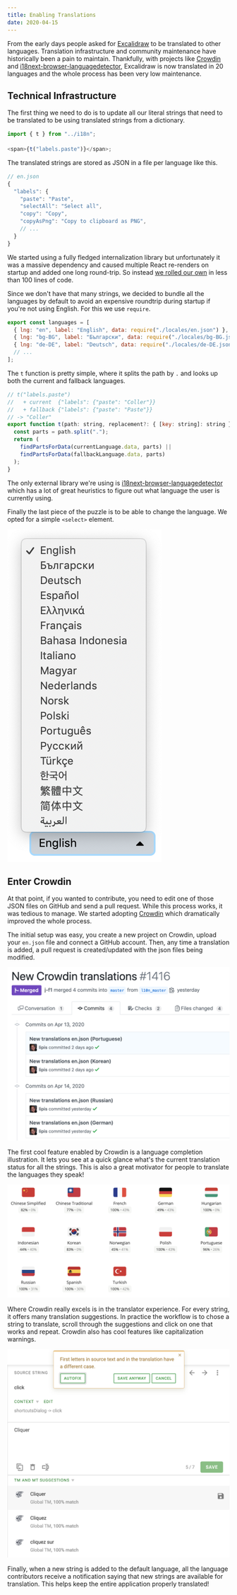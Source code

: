 ```yaml
---
title: Enabling Translations
date: 2020-04-15
---
```


From the early days people asked for [Excalidraw](https://excalidraw.com) to be translated to other languages. Translation infrastructure and community maintenance have historically been a pain to maintain. Thankfully, with projects like [Crowdin](https://crowdin.com) and [i18next-browser-languagedetector](https://github.com/i18next/i18next-browser-languageDetector), Excalidraw is now translated in 20 languages and the whole process has been very low maintenance.

<!-- end -->

## Technical Infrastructure

The first thing we need to do is to update all our literal strings that need to be translated to be using translated strings from a dictionary.

```js
import { t } from "../i18n";

<span>{t("labels.paste")}</span>;
```

The translated strings are stored as JSON in a file per language like this.

```js
// en.json
{
  "labels": {
    "paste": "Paste",
    "selectAll": "Select all",
    "copy": "Copy",
    "copyAsPng": "Copy to clipboard as PNG",
    // ...
  }
}
```

We started using a fully fledged internalization library but unfortunately it was a massive dependency and caused multiple React re-renders on startup and added one long round-trip. So instead [we rolled our own](https://github.com/excalidraw/excalidraw/blob/0ffbde77ac3c10b04b05328a793e753ed33ed736/src/i18n.ts) in less than 100 lines of code.

Since we don't have that many strings, we decided to bundle all the languages by default to avoid an expensive roundtrip during startup if you're not using English. For this we use `require`.

```js
export const languages = [
  { lng: "en", label: "English", data: require("./locales/en.json") },
  { lng: "bg-BG", label: "Български", data: require("./locales/bg-BG.json") },
  { lng: "de-DE", label: "Deutsch", data: require("./locales/de-DE.json") },
  // ...
];
```

The `t` function is pretty simple, where it splits the path by `.` and looks up both the current and fallback languages.

```js
// t("labels.paste")
//   + current  {"labels": {"paste": "Coller"}}
//   + fallback {"labels": {"paste": "Paste"}}
// -> "Coller"
export function t(path: string, replacement?: { [key: string]: string }) {
  const parts = path.split(".");
  return (
    findPartsForData(currentLanguage.data, parts) ||
    findPartsForData(fallbackLanguage.data, parts)
  );
}
```

The only external library we're using is [i18next-browser-languagedetector](https://github.com/i18next/i18next-browser-languageDetector) which has a lot of great heuristics to figure out what language the user is currently using.

Finally the last piece of the puzzle is to be able to change the language. We opted for a simple `<select>` element.

![Language selector](language-selector.png)

## Enter Crowdin

At that point, if you wanted to contribute, you need to edit one of those JSON files on GitHub and send a pull request. While this process works, it was tedious to manage. We started adopting [Crowdin](https://crowdin.com) which dramatically improved the whole process.

The initial setup was easy, you create a new project on Crowdin, upload your `en.json` file and connect a GitHub account. Then, any time a translation is added, a pull request is created/updated with the json files being modified.

[![Pull Request](pull-request.png)](https://github.com/excalidraw/excalidraw/pull/1416/commits)

The first cool feature enabled by Crowdin is a language completion illustration. It lets you see at a quick glance what's the current translation status for all the strings. This is also a great motivator for people to translate the languages they speak!

[![Language Completion](language-completion.png)](https://crowdin.com/project/excalidraw)

Where Crowdin really excels is in the translator experience. For every string, it offers many translation suggestions. In practice the workflow is to chose a string to translate, scroll through the suggestions and click on one that works and repeat. Crowdin also has cool features like capitalization warnings.

![Translation Help](translation-help.png)

Finally, when a new string is added to the default language, all the language contributors receive a notification saying that new strings are available for translation. This helps keep the entire application properly translated!
